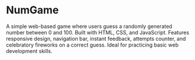 # NumGame
A simple web-based game where users guess a randomly generated number between 0 and 100. Built with HTML, CSS, and JavaScript. Features responsive design, navigation bar, instant feedback, attempts counter, and celebratory fireworks on a correct guess. Ideal for practicing basic web development skills.
